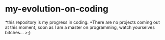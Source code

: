 # my-evolution-on-coding
*this repository is my progress in coding.
*There are no projects coming out at this moment, soon as I am a master on programming, watch yourselves bitches... >;)
